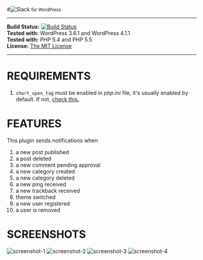 #![Slack](img/slack.png) <small>for WordPress</small>



----------



**Build Status:** [![Build Status](https://travis-ci.org/erayalakese/slack-wordpress.svg?branch=master)](https://travis-ci.org/erayalakese/slack-wordpress)          
**Tested with:** WordPress 3.6.1 and WordPress 4.1.1  
**Tested with:** PHP 5.4 and PHP 5.5   
**License:** [The MIT License](http://opensource.org/licenses/MIT)



----------

# REQUIREMENTS
1. `short_open_tag` must be enabled in *php.ini* file, it's usually enabled by default. If not, [check this.](http://php.net/manual/en/ini.core.php#ini.short-open-tag)


# FEATURES
This plugin sends notifications when

 1. a new post published
 2. a post deleted
 3. a new comment pending approval 
 4. a new category created 
 5. a new category deleted
 6. a new ping received 
 7. a new trackback received 
 8. theme switched
 9. a new user registered
 10. a user is removed

# SCREENSHOTS
![screenshot-1](assets/screenshot-1.png)
![screenshot-2](assets/screenshot-2.png)
![screenshot-3](assets/screenshot-3.png)
![screenshot-4](assets/screenshot-4.png)